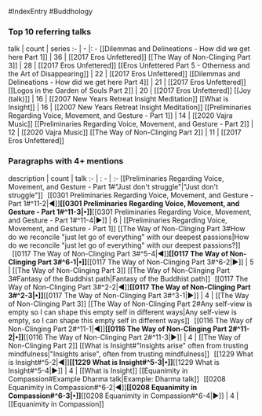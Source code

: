 #IndexEntry #Buddhology

### Top 10 referring talks
talk | count | series
:- | - |: -
[[Dilemmas and Delineations - How did we get here Part 1]] | 36 | [[2017 Eros Unfettered]]
[[The Way of Non-Clinging Part 3]] | 28 | [[2017 Eros Unfettered]]
[[Eros Unfettered Part 5 - Otherness and the Art of Disappearing]] | 22 | [[2017 Eros Unfettered]]
[[Dilemmas and Delineations - How did we get here Part 4]] | 21 | [[2017 Eros Unfettered]]
[[Logos in the Garden of Souls Part 2]] | 20 | [[2017 Eros Unfettered]]
[[Joy (talk)]] | 16 | [[2007 New Years Retreat Insight Meditation]]
[[What is Insight]] | 16 | [[2007 New Years Retreat Insight Meditation]]
[[Preliminaries Regarding Voice, Movement, and Gesture - Part 1]] | 14 | [[2020 Vajra Music]]
[[Preliminaries Regarding Voice, Movement, and Gesture - Part 2]] | 12 | [[2020 Vajra Music]]
[[The Way of Non-Clinging Part 2]] | 11 | [[2017 Eros Unfettered]]

### Paragraphs with 4+ mentions
description | count | talk
:- | : - | :-
[[Preliminaries Regarding Voice, Movement, and Gesture - Part 1#"Just don't struggle"\|"Just don't struggle"]] &nbsp;&nbsp;[[0301 Preliminaries Regarding Voice, Movement, and Gesture - Part 1#^11-2\|◀]]**[[0301 Preliminaries Regarding Voice, Movement, and Gesture - Part 1#^11-3\|•]]**[[0301 Preliminaries Regarding Voice, Movement, and Gesture - Part 1#^11-4\|▶]] | 6 | [[Preliminaries Regarding Voice, Movement, and Gesture - Part 1]]
[[The Way of Non-Clinging Part 3#How do we reconcile "just let go of everything" with our deepest passions\|How do we reconcile "just let go of everything" with our deepest passions?]] &nbsp;&nbsp;[[0117 The Way of Non-Clinging Part 3#^5-4\|◀]]**[[0117 The Way of Non-Clinging Part 3#^6-1\|•]]**[[0117 The Way of Non-Clinging Part 3#^6-2\|▶]] | 5 | [[The Way of Non-Clinging Part 3]]
[[The Way of Non-Clinging Part 3#Fantasy of the Buddhist path\|Fantasy of the Buddhist path]] &nbsp;&nbsp;[[0117 The Way of Non-Clinging Part 3#^2-2\|◀]]**[[0117 The Way of Non-Clinging Part 3#^2-3\|•]]**[[0117 The Way of Non-Clinging Part 3#^3-1\|▶]] | 4 | [[The Way of Non-Clinging Part 3]]
[[The Way of Non-Clinging Part 2#Any self-view is empty so I can shape this empty self in different ways\|Any self-view is empty, so I can shape this empty self in different ways]] &nbsp;&nbsp;[[0116 The Way of Non-Clinging Part 2#^11-1\|◀]]**[[0116 The Way of Non-Clinging Part 2#^11-2\|•]]**[[0116 The Way of Non-Clinging Part 2#^11-3\|▶]] | 4 | [[The Way of Non-Clinging Part 2]]
[[What is Insight#"Insights arise" often from trusting mindfulness\|"Insights arise", often from trusting mindfulness]] &nbsp;&nbsp;[[1229 What is Insight#^5-2\|◀]]**[[1229 What is Insight#^5-3\|•]]**[[1229 What is Insight#^5-4\|▶]] | 4 | [[What is Insight]]
[[Equanimity in Compassion#Example Dharma talk\|Example: Dharma talk]] &nbsp;&nbsp;[[0208 Equanimity in Compassion#^6-2\|◀]]**[[0208 Equanimity in Compassion#^6-3\|•]]**[[0208 Equanimity in Compassion#^6-4\|▶]] | 4 | [[Equanimity in Compassion]]

